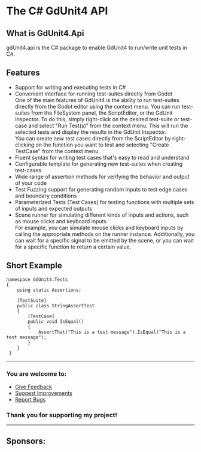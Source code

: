 
# The C# GdUnit4 API


## What is GdUnit4.Api
gdUnit4.api is the C# package to enable GdUnit4 to run/write unit tests in C#.
 
 
## Features
* Support for writing and executing tests in C#
* Convenient interface for running test-suites directly from Godot<br>
  One of the main features of GdUnit4 is the ability to run test-suites directly from the Godot editor using the context menu. You can run test-suites from the FileSystem panel, the ScriptEditor, or the GdUnit Inspector. To do this, simply right-click on the desired test-suite or test-case and select "Run Test(s)" from the context menu. This will run the selected tests and display the results in the GdUnit Inspector.<br>
  You can create new test cases directly from the ScriptEditor by right-clicking on the function you want to test and selecting "Create TestCase" from the context menu.
* Fluent syntax for writing test cases that's easy to read and understand
* Configurable template for generating new test-suites when creating test-cases
* Wide range of assertion methods for verifying the behavior and output of your code
* Test Fuzzing support for generating random inputs to test edge cases and boundary conditions
* Parameterized Tests (Test Cases) for testing functions with multiple sets of inputs and expected outputs
* Scene runner for simulating different kinds of inputs and actions, such as mouse clicks and keyboard inputs<br>
  For example, you can simulate mouse clicks and keyboard inputs by calling the appropriate methods on the runner instance. Additionally, you can wait for a specific signal to be emitted by the scene, or you can wait for a specific function to return a certain value.

 
## Short Example
```
namespace GdUnit4.Tests
{
    using static Assertions;

    [TestSuite]
    public class StringAssertTest
    {
        [TestCase]
        public void IsEqual()
        {
            AssertThat("This is a test message").IsEqual("This is a test message");
        }
    }
 }
```

---

### You are welcome to:
  * [Give Feedback](https://github.com/MikeSchulze/gdUnit4Mono/discussions)
  * [Suggest Improvements](https://github.com/MikeSchulze/gdUnit4Mono/issues/new?assignees=MikeSchulze&labels=enhancement&template=feature_request.md&title=)
  * [Report Bugs](https://github.com/MikeSchulze/gdUnit4Mono/issues/new?assignees=MikeSchulze&labels=bug%2C+task&template=bug_report.md&title=)



### Thank you for supporting my project!
---
## Sponsors:
